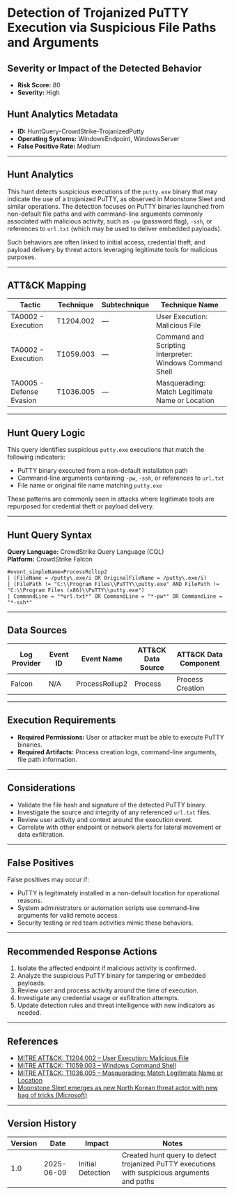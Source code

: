 # Detection of Trojanized PuTTY Execution via Suspicious File Paths and Arguments

## Severity or Impact of the Detected Behavior
- **Risk Score:** 80
- **Severity:** High

## Hunt Analytics Metadata

- **ID:** HuntQuery-CrowdStrike-TrojanizedPutty
- **Operating Systems:** WindowsEndpoint, WindowsServer
- **False Positive Rate:** Medium

---

## Hunt Analytics

This hunt detects suspicious executions of the `putty.exe` binary that may indicate the use of a trojanized PuTTY, as observed in Moonstone Sleet and similar operations. The detection focuses on PuTTY binaries launched from non-default file paths and with command-line arguments commonly associated with malicious activity, such as `-pw` (password flag), `-ssh`, or references to `url.txt` (which may be used to deliver embedded payloads).

Such behaviors are often linked to initial access, credential theft, and payload delivery by threat actors leveraging legitimate tools for malicious purposes.

---

## ATT&CK Mapping

| Tactic                        | Technique   | Subtechnique | Technique Name                                         |
|------------------------------|-------------|--------------|--------------------------------------------------------|
| TA0002 - Execution           | T1204.002   | —            | User Execution: Malicious File                         |
| TA0002 - Execution           | T1059.003   | —            | Command and Scripting Interpreter: Windows Command Shell|
| TA0005 - Defense Evasion     | T1036.005   | —            | Masquerading: Match Legitimate Name or Location        |

---

## Hunt Query Logic

This query identifies suspicious `putty.exe` executions that match the following indicators:

- PuTTY binary executed from a non-default installation path
- Command-line arguments containing `-pw`, `-ssh`, or references to `url.txt`
- File name or original file name matching `putty.exe`

These patterns are commonly seen in attacks where legitimate tools are repurposed for credential theft or payload delivery.

---

## Hunt Query Syntax

**Query Language:** CrowdStrike Query Language (CQL)  
**Platform:** CrowdStrike Falcon

```fql
#event_simpleName=ProcessRollup2  
| (FileName = /putty\.exe/i OR OriginalFileName = /putty\.exe/i)  
| (FilePath != "C:\\Program Files\\PuTTY\\putty.exe" AND FilePath != "C:\\Program Files (x86)\\PuTTY\\putty.exe")  
| CommandLine = "*url.txt*" OR CommandLine = "*-pw*" OR CommandLine = "*-ssh*" 
```

---

## Data Sources

| Log Provider | Event ID | Event Name       | ATT&CK Data Source  | ATT&CK Data Component  |
|--------------|----------|------------------|---------------------|------------------------|
| Falcon       | N/A      | ProcessRollup2   | Process             | Process Creation       |

---

## Execution Requirements

- **Required Permissions:** User or attacker must be able to execute PuTTY binaries.
- **Required Artifacts:** Process creation logs, command-line arguments, file path information.

---

## Considerations

- Validate the file hash and signature of the detected PuTTY binary.
- Investigate the source and integrity of any referenced `url.txt` files.
- Review user activity and context around the execution event.
- Correlate with other endpoint or network alerts for lateral movement or data exfiltration.

---

## False Positives

False positives may occur if:

- PuTTY is legitimately installed in a non-default location for operational reasons.
- System administrators or automation scripts use command-line arguments for valid remote access.
- Security testing or red team activities mimic these behaviors.

---

## Recommended Response Actions

1. Isolate the affected endpoint if malicious activity is confirmed.
2. Analyze the suspicious PuTTY binary for tampering or embedded payloads.
3. Review user and process activity around the time of execution.
4. Investigate any credential usage or exfiltration attempts.
5. Update detection rules and threat intelligence with new indicators as needed.

---

## References

- [MITRE ATT&CK: T1204.002 – User Execution: Malicious File](https://attack.mitre.org/techniques/T1204/002/)
- [MITRE ATT&CK: T1059.003 – Windows Command Shell](https://attack.mitre.org/techniques/T1059/003/)
- [MITRE ATT&CK: T1036.005 – Masquerading: Match Legitimate Name or Location](https://attack.mitre.org/techniques/T1036/005/)
- [Moonstone Sleet emerges as new North Korean threat actor with new bag of tricks (Microsoft)](https://www.microsoft.com/en-us/security/blog/2024/05/28/moonstone-sleet-emerges-as-new-north-korean-threat-actor-with-new-bag-of-tricks/)

---

## Version History

| Version | Date       | Impact            | Notes                                                                                      |
|---------|------------|-------------------|--------------------------------------------------------------------------------------------|
| 1.0     | 2025-06-09 | Initial Detection | Created hunt query to detect trojanized PuTTY executions with suspicious arguments and paths |
